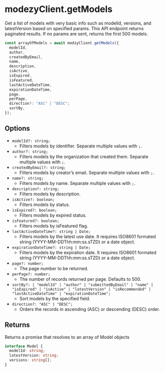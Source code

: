 # modezyClient.getModels

Get a list of models with very basic info such as modelId, versions, and latestVersion based on specified params. This API endpoint returns paginated results. If no params are sent, returns the first 500 models.

```javascript
const arrayOfModels = await modzyClient.getModels({
  modelId,
  author,
  createdByEmail,
  name,
  description,
  isActive,
  isExpired,
  isFeatured,
  lastActiveDateTime,
  expirationDateTime,
  page,
  perPage,
  direction?: "ASC" | "DESC";
  sortBy,
});
```

## Options

- `modelId?: string;`
  - Filters models by identifier. Separate multiple values with `;`.
- `author?: string;`
  - Filters models by the organization that created them. Separate multiple values with `;`.
- `createdByEmail?: string;`
  - Filters models by creator’s email. Separate multiple values with `;`.
- `name?: string;`
  - Filters models by name. Separate multiple values with `;`.
- `description?: string;`
  - Filters models by description.
- `isActive?: boolean;`
  - Filters models by status.
- `isExpired?: boolean;`
  - Filters models by expired status.
- `isFeatured?: boolean;`
  - Filters models by isFeatured flag.
- `lastActiveDateTime?: string | Date;`
  - Filters models by the latest use date. It requires ISO8601 formated string (YYYY-MM-DDThh:mm:ss.sTZD) or a date object.
- `expirationDateTime?: string | Date;`
  - Filters models by the expiration date. It requires ISO8601 formated string (YYYY-MM-DDThh:mm:ss.sTZD) or a date object.
- `page?: number;`
  - The page number to be returned.
- `perPage?: number;`
  - The number of records returned per page. Defaults to 500.
- `sortBy?: | "modelId" | "author" | "submittedByEmail" | "name" | "isExpired" | "isActive" | "latestVersion" | "isRecommended" | "lastActiveDateTime" | "expirationDateTime";`
  - Sort models by the specified field.
- `direction?: "ASC" | "DESC";`
  - Orders the records in ascending (ASC) or descending (DESC) order.

## Returns

Returns a promise that resolves to an array of Model objects

```typescript
interface Model {
  modelId: string;
  latestVersion: string;
  versions: string[];
}
```
